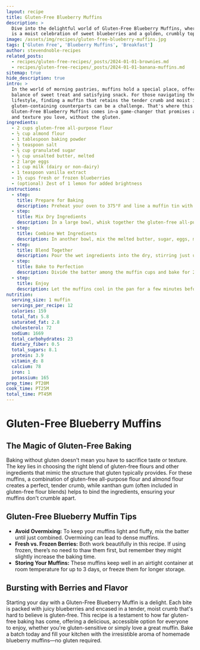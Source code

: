 ```yaml
---
layout: recipe
title: Gluten-Free Blueberry Muffins
description: >
  Dive into the delightful world of Gluten-Free Blueberry Muffins, where every bite
  is a moist celebration of sweet blueberries and a golden, crumbly topping.
image: /assets/img/recipes/gluten-free-blueberry-muffins.jpg
tags: ['Gluten Free', 'Blueberry Muffins', 'Breakfast']
author: stevendnoble-recipes
related_posts:
  - recipes/gluten-free-recipes/_posts/2024-01-01-brownies.md
  - recipes/gluten-free-recipes/_posts/2024-01-01-banana-muffins.md
sitemap: true
hide_description: true
intro: >
  In the world of morning pastries, muffins hold a special place, offering the perfect
  balance of sweet treat and satisfying snack. For those navigating the gluten-free
  lifestyle, finding a muffin that retains the tender crumb and moist interior of its
  gluten-containing counterparts can be a challenge. That's where this recipe for
  Gluten-Free Blueberry Muffins comes in—a game-changer that promises all the flavor
  and texture you love, without the gluten.
ingredients:
  - 2 cups gluten-free all-purpose flour
  - ½ cup almond flour
  - 1 tablespoon baking powder
  - ½ teaspoon salt
  - ¾ cup granulated sugar
  - ½ cup unsalted butter, melted
  - 2 large eggs
  - 1 cup milk (dairy or non-dairy)
  - 1 teaspoon vanilla extract
  - 1½ cups fresh or frozen blueberries
  - (optional) Zest of 1 lemon for added brightness
instructions:
  - step:
    title: Prepare for Baking
    description: Preheat your oven to 375°F and line a muffin tin with paper liners or grease with butter.
  - step:
    title: Mix Dry Ingredients
    description: In a large bowl, whisk together the gluten-free all-purpose flour, almond flour, baking powder, and salt.
  - step:
    title: Combine Wet Ingredients
    description: In another bowl, mix the melted butter, sugar, eggs, milk, and vanilla extract until smooth.
  - step:
    title: Blend Together
    description: Pour the wet ingredients into the dry, stirring just until combined. Gently fold in the blueberries (and lemon zest, if using), being careful not to overmix.
  - step:
    title: Bake to Perfection
    description: Divide the batter among the muffin cups and bake for 20-25 minutes, or until a toothpick inserted into the center comes out clean.
  - step:
    title: Enjoy
    description: Let the muffins cool in the pan for a few minutes before transferring to a wire rack to cool completely.
nutrition:
  serving_size: 1 muffin
  servings_per_recipe: 12
  calories: 159
  total_fat: 5.8
  saturated_fat: 2.8
  cholesterol: 72
  sodium: 1669
  total_carbohydrates: 23
  dietary_fiber: 0.5
  total_sugars: 8.1
  protein: 3.9
  vitamin_d: 8
  calcium: 78
  iron: 1
  potassium: 165
prep_time: PT20M
cook_time: PT25M
total_time: PT45M
---
```


# Gluten-Free Blueberry Muffins

## The Magic of Gluten-Free Baking

Baking without gluten doesn't mean you have to sacrifice taste or texture. The key lies in choosing the right blend of gluten-free flours and other ingredients that mimic the structure that gluten typically provides. For these muffins, a combination of gluten-free all-purpose flour and almond flour creates a perfect, tender crumb, while xanthan gum (often included in gluten-free flour blends) helps to bind the ingredients, ensuring your muffins don't crumble apart.

## Gluten-Free Blueberry Muffin Tips

* **Avoid Overmixing:** To keep your muffins light and fluffy, mix the batter until just combined. Overmixing can lead to dense muffins.
* **Fresh vs. Frozen Berries:** Both work beautifully in this recipe. If using frozen, there’s no need to thaw them first, but remember they might slightly increase the baking time.
* **Storing Your Muffins:** These muffins keep well in an airtight container at room temperature for up to 3 days, or freeze them for longer storage.

## Bursting with Berries and Flavor

Starting your day with a Gluten-Free Blueberry Muffin is a delight. Each bite is packed with juicy blueberries and encased in a tender, moist crumb that's hard to believe is gluten-free. This recipe is a testament to how far gluten-free baking has come, offering a delicious, accessible option for everyone to enjoy, whether you're gluten-sensitive or simply love a great muffin. Bake a batch today and fill your kitchen with the irresistible aroma of homemade blueberry muffins—no gluten required.

